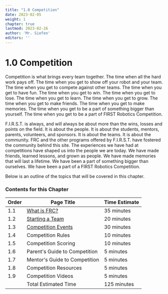 ```yaml
---
title: "1.0 Competition"
date: 2023-02-05
weight: 1
chapter: true
lastmod: 2023-02-26
author: 'Mr. Siefen'
editors: ''
---
```


# 1.0 Competition

Competition is what brings every team together. The time when all the hard work pays off. The time when you get to show off your robot and your team. The time when you get to compete against other teams. The time when you get to have fun. The time when you get to win. The time when you get to lose. The time when you get to learn. The time when you get to grow. The time when you get to make friends. The time when you get to make memories. The time when you get to be a part of something bigger than yourself. The time when you get to be a part of FIRST Robotics Competition.

F.I.R.S.T. is always, and will always be about more than the wins, losses and points on the field. It is about the people. It is about the students, mentors, parents, volunteers, and sponsors. It is about the teams. It is about the community. FRC and the other programs offered by F.I.R.S.T. have fostered the community behind this site. The experiences we have had at competitions have shaped us into the people we are today. We have made friends, learned lessons, and grown as people. We have made memories that will last a lifetime. We have been a part of something bigger than ourselves. We have been a part of a FIRST Robotics Competition.

Below is an outline of the topics that will be covered in this chapter.

### Contents for this Chapter

| Order | Page Title | Time Estimate |
| --- | --- | --- |
| 1.1 | [What is FRC?](/competition/what-is-frc/) | 35 minutes |
| 1.2 | [Starting a Team](/competition/starting-a-team/) | 20 minutes |
| 1.3 | [Competition Events](/competition/events/) | 30 minutes |
| 1.4 | Competition Rules | 10 minutes |
| 1.5 | Competition Scoring | 10 minutes |
| 1.6 | Parent's Guide to Competition | 5 minutes |
| 1.7 | Mentor's Guide to Competition | 5 minutes |
| 1.8 | Competition Resources | 5 minutes |
| 1.9 | Competition Videos | 5 minutes |
|    | Total Estimated Time | 125 minutes |
